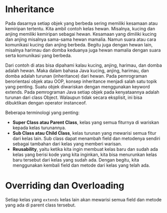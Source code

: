 # Inheritance

Pada dasarnya setiap objek yang berbeda sering memiliki kesamaan atau kemiripan tertentu. Kita ambil contoh kelas hewan. Misalnya, kucing dan anjing memiliki kemiripan sebagai hewan. Kesamaan yang dimiliki kucing dan anjing misalnya sama-sama hewan mamalia. Namun suara atau cara komunikasi kucing dan anjing berbeda. Begitu juga dengan hewan lain, misalnya harimau dan domba keduanya juga hewan mamalia dengan suara serta komunikasi yang berbeda.

Dari contoh di atas bisa dipahami kalau kucing, anjing, harimau, dan domba adalah hewan. Maka dalam bahasa Java kucing, anjing, harimau, dan domba adalah turunan (inheritance) dari hewan. Pada pemrograman berorientasi objek atau OOP, konsep inheritance menjadi salah satu topik yang penting. Suatu objek diwariskan dengan menggunakan keyword extends. Pada pemrograman Java setiap objek pada kenyataannya adalah turunan dari class Object. Walaupun tidak secara eksplisit, ini bisa dibuktikan dengan operator instanceof.

Beberapa terminologi yang penting:

- **Super Class atau Parent Class**, kelas yang semua fiturnya di wariskan kepada kelas turunannya. 
- **Sub Class atau Child Class**, kelas turunan yang mewarisi semua fitur dari kelas lain. Sub class dapat menambah field dan metodenya sendiri sebagai tambahan dari kelas yang memberi warisan.
- **Reusability**, yaitu ketika kita ingin membuat kelas baru dan sudah ada kelas yang berisi kode yang kita inginkan, kita bisa menurunkan kelas baru tersebut dari kelas yang sudah ada. Dengan begitu, kita menggunakan kembali field dan metode dari kelas yang telah ada.

# Overriding dan Overloading

Setiap kelas yang `extends` kelas lain akan mewarisi semua field dan metode yang ada di parent class tersebut. 
